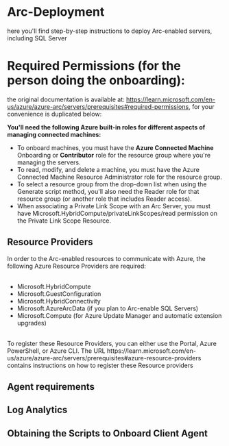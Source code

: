 # Arc-Deployment
here you'll find step-by-step instructions to deploy Arc-enabled servers, including SQL Server

# Required Permissions (for the person doing the onboarding):

the original documentation is available at: https://learn.microsoft.com/en-us/azure/azure-arc/servers/prerequisites#required-permissions, for your convenience is duplicated below:

**You'll need the following Azure built-in roles for different aspects of managing connected machines:**

* To onboard machines, you must have the **Azure Connected Machine** Onboarding or **Contributor** role for the resource group where you're managing the servers.
* To read, modify, and delete a machine, you must have the Azure Connected Machine Resource Administrator role for the resource group.
* To select a resource group from the drop-down list when using the Generate script method, you'll also need the Reader role for that resource group (or another role that includes Reader access).
* When associating a Private Link Scope with an Arc Server, you must have Microsoft.HybridCompute/privateLinkScopes/read permission on the Private Link Scope Resource.

## Resource Providers
In order to the Arc-enabled resources to communicate with Azure, the following Azure Resource Providers are required:<br><br>
* Microsoft.HybridCompute<br>
* Microsoft.GuestConfiguration<br>
* Microsoft.HybridConnectivity<br>
* Microsoft.AzureArcData (if you plan to Arc-enable SQL Servers)<br>
* Microsoft.Compute (for Azure Update Manager and automatic extension upgrades)<br>
<br>
To register these Resource Providers, you can either use the Portal, Azure PowerShell, or Azure CLI. 
The URL https://learn.microsoft.com/en-us/azure/azure-arc/servers/prerequisites#azure-resource-providers contains instructions on how to register these Resource providers 

## Agent requirements

## Log Analytics

## Obtaining the Scripts to Onboard Client Agent
